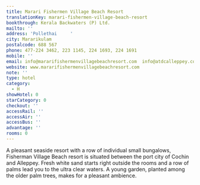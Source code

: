 ```yaml
---
title: Marari Fishermen Village Beach Resort
translationKey: marari-fishermen-village-beach-resort
bookthrough: Kerala Backwaters (P) Ltd.
mailto: ''
address: 'Pollethai     '
city: Mararikulam
postalcode: 688 567
phone: 477-224 3462, 223 1145, 224 1693, 224 1691
mobile: ''
email: info@mararifishermenvillagebeachresort.com  info@atdcalleppey.com
website: www.mararifishermenvillagebeachresort.com
note: ''
type: hotel
category:
  - H
showHotel: 0
starCategory: 0
checkout: ''
accessRail: ''
accessAir: ''
accessBus: ''
advantage: ''
rooms: 0
---
```

A pleasant seaside resort with a row of individual small bungalows, Fisherman Village Beach resort is situated between the port city of Cochin and Alleppey.    Fresh white sand starts right outside the rooms and a row of palms lead you to the ultra clear waters. A young garden, planted among the older palm trees, makes for a pleasant ambience.